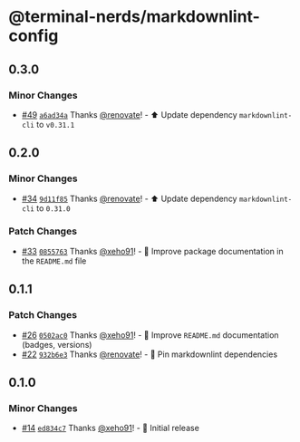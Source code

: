 # @terminal-nerds/markdownlint-config<!-- markdownlint-disable line-length list-marker-space no-duplicate-header -->

## 0.3.0

### Minor Changes

- [#49](https://github.com/terminal-nerds/configs/pull/49) [`a6ad34a`](https://github.com/terminal-nerds/configs/commit/a6ad34a09eb26b131ffdf38e28ef9a587ba213a5) Thanks [@renovate](https://github.com/apps/renovate)! - ⬆️ Update dependency `markdownlint-cli` to `v0.31.1`

## 0.2.0

### Minor Changes

- [#34](https://github.com/terminal-nerds/configs/pull/34) [`9d11f85`](https://github.com/terminal-nerds/configs/commit/9d11f85821b112bd4415f4300f0b30960c82dec7) Thanks [@renovate](https://github.com/apps/renovate)! - ⬆️ Update dependency `markdownlint-cli` to `0.31.0`

### Patch Changes

- [#33](https://github.com/terminal-nerds/configs/pull/33) [`0855763`](https://github.com/terminal-nerds/configs/commit/08557638bfea49d310a7cb42cb9e9a842911af08) Thanks [@xeho91](https://github.com/xeho91)! - 📝 Improve package documentation in the `README.md` file

## 0.1.1

### Patch Changes

- [#26](https://github.com/terminal-nerds/configs/pull/26) [`0502ac0`](https://github.com/terminal-nerds/configs/commit/0502ac043987b63825a034a968d060160354a585) Thanks [@xeho91](https://github.com/xeho91)! - 📝 Improve `README.md` documentation (badges, versions)
- [#22](https://github.com/terminal-nerds/configs/pull/22) [`932b6e3`](https://github.com/terminal-nerds/configs/commit/932b6e3aa1036453eddca88534c1c78c711fef8f) Thanks [@renovate](https://github.com/apps/renovate)! - 📌 Pin markdownlint dependencies

## 0.1.0

### Minor Changes

- [#14](https://github.com/terminal-nerds/configs/pull/14) [`ed834c7`](https://github.com/terminal-nerds/configs/commit/ed834c7d5345391d669ed767151671153c65967d) Thanks [@xeho91](https://github.com/xeho91)! - 🎉 Initial release
